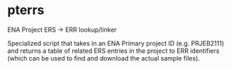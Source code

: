 # pterrs
ENA Project ERS -> ERR lookup/linker

Specialized script that takes in an ENA Primary project ID (e.g. PRJEB2111) and 
returns a table of related ERS entries in the project to ERR identifiers (which can be used to find and download
the actual sample files).
